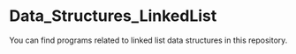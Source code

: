 # Data_Structures_LinkedList

You can find programs related to linked list data structures in this repository.
